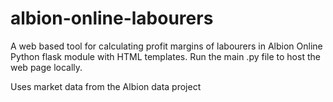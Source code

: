 # albion-online-labourers

A web based tool for calculating profit margins of labourers in Albion Online
Python flask module with HTML templates. 
Run the main .py file to host the web page locally.

Uses market data from the Albion data project
